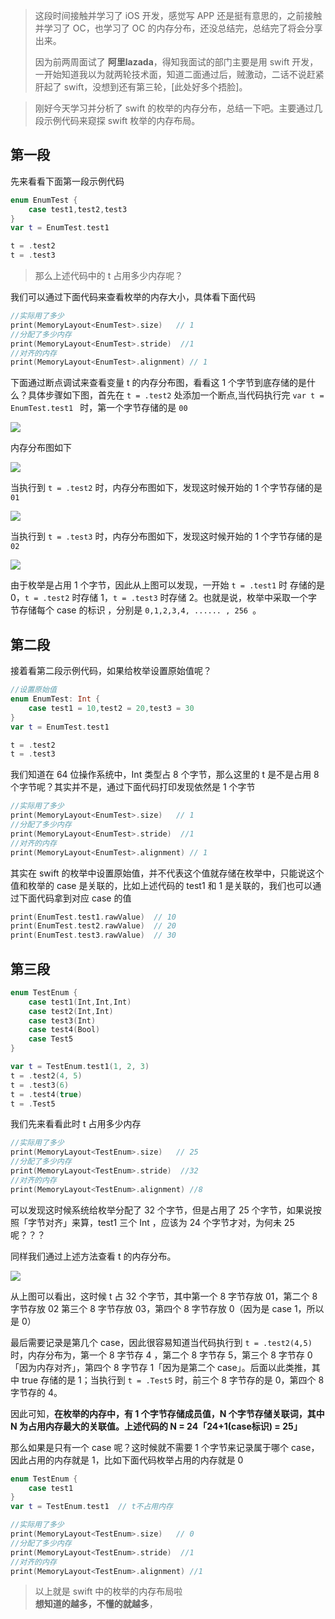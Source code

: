 
> 这段时间接触并学习了 iOS 开发，感觉写 APP 还是挺有意思的，之前接触并学习了 OC，也学习了 OC 的内存分布，还没总结完，总结完了将会分享出来。
> 
> 因为前两周面试了 **阿里lazada**，得知我面试的部门主要是用 swift 开发，一开始知道我以为就两轮技术面，知道二面通过后，贼激动，二话不说赶紧肝起了 swift，没想到还有第三轮，[此处好多个捂脸]。

> 刚好今天学习并分析了 swift 的枚举的内存分布，总结一下吧。主要通过几段示例代码来窥探 swift 枚举的内存布局。


## 第一段

先来看看下面第一段示例代码

```swift
enum EnumTest {
    case test1,test2,test3
}
var t = EnumTest.test1   

t = .test2
t = .test3
```

> 那么上述代码中的 t 占用多少内存呢？

我们可以通过下面代码来查看枚举的内存大小，具体看下面代码

```swift
//实际用了多少
print(MemoryLayout<EnumTest>.size)   // 1
//分配了多少内存
print(MemoryLayout<EnumTest>.stride)  //1
//对齐的内存
print(MemoryLayout<EnumTest>.alignment) // 1
```

下面通过断点调试来查看变量 t 的内存分布图，看看这 1 个字节到底存储的是什么？具体步骤如下图，首先在 `t = .test2` 处添加一个断点,当代码执行完 `var t = EnumTest.test1 ` 时，第一个字节存储的是 `00`

![](https://cdn.jsdelivr.net/gh/kendall-cpp/blogPic@main/blog-img-01/枚举内存分布01.5jc9pinzlww0.png)

内存分布图如下

![](https://cdn.jsdelivr.net/gh/kendall-cpp/blogPic@main/blog-img-01/枚举内存分布02.2gj73y02b7rw.png)

当执行到 `t = .test2` 时，内存分布图如下，发现这时候开始的 1 个字节存储的是 `01`

![](https://cdn.jsdelivr.net/gh/kendall-cpp/blogPic@main/blog-img-01/枚举内存分布03.h1cjjsue14o.png)

当执行到 `t = .test3` 时，内存分布图如下，发现这时候开始的 1 个字节存储的是 `02`

![](https://cdn.jsdelivr.net/gh/kendall-cpp/blogPic@main/blog-img-01/枚举内存分布04.3f3omifpcug0.png)

由于枚举是占用 1 个字节，因此从上图可以发现，一开始 `t = .test1` 时 存储的是 0，`t = .test2` 时存储 1，`t = .test3` 时存储 2。也就是说，枚举中采取一个字节存储每个 case 的标识 ，分别是 `0,1,2,3,4, ...... , 256 `。

## 第二段

接着看第二段示例代码，如果给枚举设置原始值呢？

```swift
//设置原始值
enum EnumTest: Int {
    case test1 = 10,test2 = 20,test3 = 30
}
var t = EnumTest.test1   

t = .test2
t = .test3
```

我们知道在 64 位操作系统中，Int 类型占 8 个字节，那么这里的 t 是不是占用 8 个字节呢？其实并不是，通过下面代码打印发现依然是 1 个字节

```swift
//实际用了多少
print(MemoryLayout<EnumTest>.size)   // 1
//分配了多少内存
print(MemoryLayout<EnumTest>.stride)  //1
//对齐的内存
print(MemoryLayout<EnumTest>.alignment) // 1
```

其实在 swift 的枚举中设置原始值，并不代表这个值就存储在枚举中，只能说这个值和枚举的 case 是关联的，比如上述代码的 test1 和 1 是关联的，我们也可以通过下面代码拿到对应 case 的值

```swift
print(EnumTest.test1.rawValue)  // 10
print(EnumTest.test2.rawValue)  // 20
print(EnumTest.test3.rawValue)  // 30
```

## 第三段

```swift
enum TestEnum {
    case test1(Int,Int,Int)
    case test2(Int,Int)
    case test3(Int)
    case test4(Bool)
    case Test5
}

var t = TestEnum.test1(1, 2, 3)
t = .test2(4, 5)
t = .test3(6)
t = .test4(true)
t = .Test5
```

我们先来看看此时 t 占用多少内存

```swift
//实际用了多少
print(MemoryLayout<TestEnum>.size)   // 25
//分配了多少内存
print(MemoryLayout<TestEnum>.stride)  //32
//对齐的内存
print(MemoryLayout<TestEnum>.alignment) //8   
```

可以发现这时候系统给枚举分配了 32 个字节，但是占用了 25 个字节，如果说按照「字节对齐」来算，test1 三个 Int ，应该为 24 个字节才对，为何未 25 呢？？？

同样我们通过上述方法查看 t 的内存分布。

![](https://cdn.jsdelivr.net/gh/kendall-cpp/blogPic@main/blog-img-01/枚举内存分布05.2og1xsj118y0.png)

从上图可以看出，这时候 t 占 32 个字节，其中第一个 8 字节存放 01，第二个 8 字节存放 02 第三个 8 字节存放 03，第四个 8 字节存放 0（因为是 case 1，所以是 0）

最后需要记录是第几个 case，因此很容易知道当代码执行到 `t = .test2(4,5)` 时，内存分布为，第一个 8 字节存 4 ，第二个 8 字节存 5，第三个 8 字节存 0「因为内存对齐」，第四个 8 字节存 1「因为是第二个 case」。后面以此类推，其中 true 存储的是 1；当执行到 `t = .Test5` 时，前三个 8 字节存的是 0，第四个 8 字节存的 4。

因此可知，**在枚举的内存中，有 1 个字节存储成员值，N 个字节存储关联词，其中 N 为占用内存最大的关联值。上述代码的 N = 24「24+1(case标识) = 25」**

那么如果是只有一个 case 呢？这时候就不需要 1 个字节来记录属于哪个 case，因此占用的内存就是 1，比如下面代码枚举占用的内存就是 0

```swift
enum TestEnum {
    case test1
}
var t = TestEnum.test1  // t不占用内存

//实际用了多少
print(MemoryLayout<TestEnum>.size)   // 0
//分配了多少内存
print(MemoryLayout<TestEnum>.stride)  //1
//对齐的内存
print(MemoryLayout<TestEnum>.alignment) //1 
```

> 以上就是 swift 中的枚举的内存布局啦       
> **想知道的越多，不懂的就越多**，
